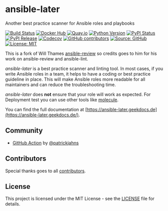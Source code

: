 # ansible-later

Another best practice scanner for Ansible roles and playbooks

[![Build Status](https://img.shields.io/drone/build/thegeeklab/ansible-later?logo=drone)](https://cloud.drone.io/thegeeklab/ansible-later)
[![Docker Hub](https://img.shields.io/badge/dockerhub-latest-blue.svg?logo=docker&logoColor=white)](https://hub.docker.com/r/thegeeklab/ansible-later)
[![Quay.io](https://img.shields.io/badge/quay-latest-blue.svg?logo=docker&logoColor=white)](https://quay.io/repository/thegeeklab/ansible-later)
[![Python Version](https://img.shields.io/pypi/pyversions/ansible-later.svg)](https://pypi.org/project/ansible-later/)
[![PyPI Status](https://img.shields.io/pypi/status/ansible-later.svg)](https://pypi.org/project/ansible-later/)
[![PyPI Release](https://img.shields.io/pypi/v/ansible-later.svg)](https://pypi.org/project/ansible-later/)
[![Codecov](https://img.shields.io/codecov/c/github/thegeeklab/ansible-later)](https://codecov.io/gh/thegeeklab/ansible-later)
[![GitHub contributors](https://img.shields.io/github/contributors/thegeeklab/ansible-later)](https://github.com/thegeeklab/ansible-later/graphs/contributors)
[![Source: GitHub](https://img.shields.io/badge/source-github-blue.svg?logo=github&logoColor=white)](https://github.com/thegeeklab/ansible-later)
[![License: MIT](https://img.shields.io/github/license/thegeeklab/ansible-later)](https://github.com/thegeeklab/ansible-later/blob/master/LICENSE)

This is a fork of Will Thames [ansible-review](https://github.com/willthames/ansible-review) so credits goes to him for his work on ansible-review and ansible-lint.

_ansible-later_ is a best practice scanner and linting tool. In most cases, if you write Ansible roles in a team, it helps to have a coding or best practice guideline in place. This will make Ansible roles more readable for all maintainers and can reduce the troubleshooting time.

_ansible-later_ does __not__ ensure that your role will work as expected. For Deployment test you can use other tools like [molecule](https://github.com/ansible/molecule).

You can find the full documentation at [https://ansible-later.geekdocs.de](https://ansible-later.geekdocs.de/).

## Community

<!-- spellchecker-disable -->
- [GitHub Action](https://github.com/patrickjahns/ansible-later-action) by [@patrickjahns](https://github.com/patrickjahns)
<!-- spellchecker-enable -->

## Contributors

Special thanks goes to all [contributors](https://github.com/thegeeklab/ansible-later/graphs/contributors).

## License

This project is licensed under the MIT License - see the [LICENSE](https://github.com/thegeeklab/ansible-later/blob/master/LICENSE) file for details.
